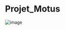 # Projet_Motus

![image]([https://github.com/user-attachments/assets/d78925e6-e95d-4a42-b675-292e141248ec](https://github.com/boddaert/nsi/raw/main/premi%C3%A8re/Projets/img/exemple_motus.gif))
